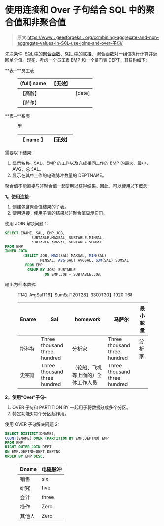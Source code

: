 # 使用连接和 Over 子句结合 SQL 中的聚合值和非聚合值

> 原文:[https://www . geesforgeks . org/combining-aggregate-and-non-aggregate-values-in-SQL-use-joins-and-over-子句/](https://www.geeksforgeeks.org/combining-aggregate-and-non-aggregate-values-in-sql-using-joins-and-over-clause/)

先决条件–[SQL 中的聚合函数](https://www.geeksforgeeks.org/database-management-system-aggregate-functions/)、[SQL 中的联接](https://www.geeksforgeeks.org/sql-join-set-1-inner-left-right-and-full-joins/)、
聚合函数对一组值执行计算并返回单个值。现在，考虑一个员工表 EMP 和一个部门表 DEPT，其结构如下:

**表─**员工表

<figure class="table">

| (full) name | 【无效】 |  |
| --- | --- | --- |
| 【高龄】 |  | [date] |
| 【萨尔】 |  |

</figure>

**表─**系表

<figure class="table">型

| 【 name 】 | 【无效】 |
| --- | --- |

</figure>

需要以下结果:

1.  显示名称、SAL、EMP 的工作以及完成相同工作的 EMP 的最大、最小、AVG、总 SAL。
2.  显示在其中工作的电磁脉冲数量的 DEPTNAME。

聚合值不能直接与非聚合值一起使用以获得结果。因此，可以使用以下概念:

**1。使用连接–**

1.  创建包含聚合值结果的子表。
2.  使用连接，使用子表的结果以非聚合值显示它们。

使用 JOIN 解决问题 1:

```sql
SELECT ENAME, SAL, EMP.JOB, 
            SUBTABLE.MAXSAL, SUBTABLE.MINSAL, 
            SUBTABLE.AVGSAL, SUBTABLE.SUMSAL
FROM EMP
INNER JOIN
        (SELECT JOB, MAX(SAL) MAXSAL, MIN(SAL) 
                MINSAL, AVG(SAL) AVGSAL, SUM(SAL) SUMSAL 
         FROM EMP 
          GROUP BY JOB) SUBTABLE
                  ON EMP.JOB = SUBTABLE.JOB; 
```

输出为样本数据:

<figure class="table">T14】AvgSalT16】SumSalT20T28】3300T30】1920 T68

| Ename | Sal | homework | 马萨尔 | 最小数量 |
| --- | --- | --- | --- | --- |
| 斯科特 | Three thousand three hundred | 分析家 | Three thousand three hundred | 分析家 | Three thousand three hundred | One thousand nine hundred and twenty-five | Two thousand eight hundred and forty-one point six seven | Eight thousand five hundred and twenty-five |
| 史密斯 | Three thousand three hundred | （轮船、飞机等上面的）全体工作人员 | Three thousand three hundred |

</figure>

**2。使用“Over”子句–**

1.  OVER 子句和 PARTITION BY 一起用于将数据分成多个分区。
2.  特定功能对每个分区起作用。

使用 OVER 子句解决问题 2:

```sql
SELECT DISTINCT(DNAME),
COUNT(ENAME) OVER (PARTITION BY EMP.DEPTNO) EMP
FROM EMP
RIGHT OUTER JOIN DEPT
ON EMP.DEPTNO=DEPT.DEPTNO
ORDER BY EMP DESC; 
```

<figure class="table">

| Dname | 电磁脉冲 |
| --- | --- |
| 销售 | six |
| 研究 | five |
| 会计 | three |
| 操作 | Zero |
| 其他人 | Zero |

</figure>